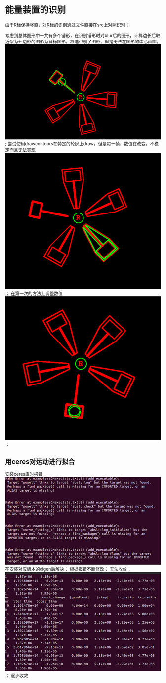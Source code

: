 # 能量装置的识别 
由于R标保持竖直，对R标的识别通过文件直接在src上对照识别；
 
考虑到总体图形中一共有多个锤形，在识别锤形时对blur后的图形，计算边长后取近似为七边形的图形为目标图形。框选识别了图形。但是无法在图形的中心画圆。
![alt text](assets/识别1.png);
尝试使用drawcontours在特定的轮廓上draw，但是每一帧，数值在改变，不稳定而且无法实现
![](assets/识别2.png)；
在第一次的方法上调整数值
![alt text](assets/识别3.png)；

## 用ceres对运动进行拟合 
安装ceres库时报错
![alt text](assets/ceres报错.png)
在安装对应版本的eigen后解决；
根据报错不断修改；
无法收敛；
![alt text](assets/拟合1.png)；
逐步收敛

